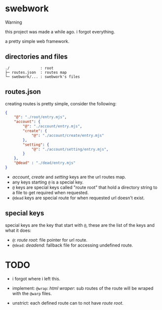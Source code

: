 swebwork
========

> [!WARNING]
> this project was made a while ago.
> i forgot everything.

a pretty simple web framework.


directories and files
---------------------

```
./              : root
├─ routes.json  : routes map
└─ swebwork/... : swebwork's files
```

routes.json
-----------

creating routes is pretty simple, consider the following:
```json
{
    "@": "./root/entry.mjs",
    "account": {
        "@": "./account/entry.mjs",
        "create": {
            "@": "./account/create/entry.mjs"
        },
        "setting": {
            "@": "./account/setting/entry.mjs",
        }
    },
    "@dead" : "./dead/entry.mjs"
}
```
- *account*, *create* and *setting* keys are the url routes map.
- any keys starting `@` is a special key.
- `@` keys are special keys called "route root" that hold a directory string to a file to get required when requested.
- `@dead` keys are special route for when requested url doesn't exist.

special keys
------------

special keys are the key that start with `@`, these are the list of the keys and what it does:

- `@`: *route root*: file pointer for url route.
- `@dead`: *deadend*: fallback file for accessing undefined route.

TODO
====

- i forgot where i left this.

- implement: `@wrap`: *html wraper*: sub routes of the route will be wraped with the `@warp` files.
- unstrict: each defined route can to not have *route root*.

